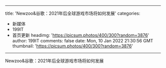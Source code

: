 
---
title: 'Newzoo&谷歌：2021年后全球游戏市场将如何发展'
categories: 
 - 新媒体
 - 199IT
 - 首页更新
headimg: 'https://picsum.photos/400/300?random=3876'
author: 199IT
comments: false
date: Mon, 10 Jan 2022 21:30:56 GMT
thumbnail: 'https://picsum.photos/400/300?random=3876'
---

<div>   
Newzoo&谷歌：2021年后全球游戏市场将如何发展  
</div>
            